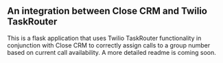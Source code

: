 ## An integration between Close CRM and Twilio TaskRouter
This is a flask application that uses Twilio TaskRouter functionality in conjunction with Close CRM to correctly assign calls to a group number based on current call availability. A more detailed readme is coming soon.
